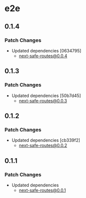 # e2e

## 0.1.4

### Patch Changes

- Updated dependencies [0634795]
  - next-safe-routes@0.0.4

## 0.1.3

### Patch Changes

- Updated dependencies [50b7d45]
  - next-safe-routes@0.0.3

## 0.1.2

### Patch Changes

- Updated dependencies [cb339f2]
  - next-safe-routes@0.0.2

## 0.1.1

### Patch Changes

- Updated dependencies
  - next-safe-routes@0.0.1
